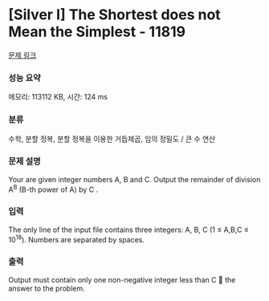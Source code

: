 # [Silver I] The Shortest does not Mean the Simplest - 11819 

[문제 링크](https://www.acmicpc.net/problem/11819) 

### 성능 요약

메모리: 113112 KB, 시간: 124 ms

### 분류

수학, 분할 정복, 분할 정복을 이용한 거듭제곱, 임의 정밀도 / 큰 수 연산

### 문제 설명

<p>Your are given integer numbers A, B and C. Output the remainder of division A<sup>B</sup> (B-th power of A) by C .</p>

### 입력 

 <p>The only line of the input file contains three integers: A, B, C (1 ≤ A,B,C ≤ 10<sup>18</sup>). Numbers are separated by spaces.</p>

### 출력 

 <p>Output must contain only one non-negative integer less than C  the answer to the problem.</p>

